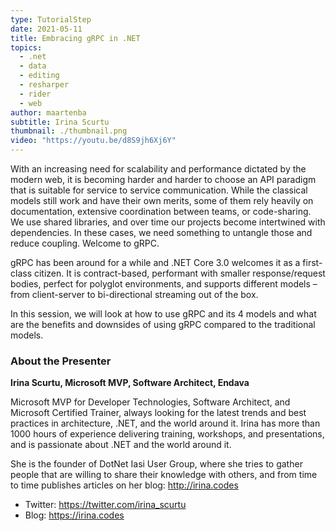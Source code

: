 ```yaml
---
type: TutorialStep
date: 2021-05-11
title: Embracing gRPC in .NET
topics:
  - .net
  - data
  - editing
  - resharper
  - rider
  - web
author: maartenba
subtitle: Irina Scurtu
thumbnail: ./thumbnail.png
video: "https://youtu.be/d8S9jh6Xj6Y"
---
```


With an increasing need for scalability and performance dictated by the modern web, it is becoming harder and harder to choose an API paradigm that is suitable for service to service communication.
While the classical models still work and have their own merits, some of them rely heavily on documentation, extensive coordination between teams, or code-sharing. We use shared libraries, and over time our projects become intertwined with dependencies. In these cases, we need something to untangle those and reduce coupling. Welcome to gRPC.

gRPC has been around for a while and .NET Core 3.0 welcomes it as a first-class citizen. It is contract-based, performant with smaller response/request bodies, perfect for polyglot environments, and supports different models – from client-server to bi-directional streaming out of the box.

In this session, we will look at how to use gRPC and its 4 models and what are the benefits and downsides of using gRPC compared to the traditional models.

### About the Presenter

**Irina Scurtu, Microsoft MVP, Software Architect, Endava**

Microsoft MVP for Developer Technologies, Software Architect, and Microsoft Certified Trainer, always looking for the latest trends and best practices in architecture, .NET, and the world around it.
Irina has more than 1000 hours of experience delivering training, workshops, and presentations, and is passionate about .NET and the world around it.

She is the founder of DotNet Iasi User Group, where she tries to gather people that are willing to share their knowledge with others, and from time to time publishes articles on her blog: <http://irina.codes>

- Twitter: <https://twitter.com/irina_scurtu>
- Blog: <https://irina.codes>
